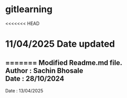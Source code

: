 # gitlearning
<<<<<<< HEAD
# 11/04/2025 Date updated
=======
Modified Readme.md file.<br>
Author : Sachin Bhosale<br>
Date : 28/10/2024
---
Date : 13/04/2025

